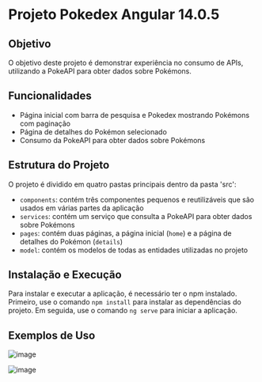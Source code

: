 # Projeto Pokedex Angular 14.0.5

## Objetivo
O objetivo deste projeto é demonstrar experiência no consumo de APIs, utilizando a PokeAPI para obter dados sobre Pokémons.

## Funcionalidades
- Página inicial com barra de pesquisa e Pokedex mostrando Pokémons com paginação
- Página de detalhes do Pokémon selecionado
- Consumo da PokeAPI para obter dados sobre Pokémons

## Estrutura do Projeto
O projeto é dividido em quatro pastas principais dentro da pasta 'src':
- `components`: contém três componentes pequenos e reutilizáveis que são usados em várias partes da aplicação
- `services`: contém um serviço que consulta a PokeAPI para obter dados sobre Pokémons
- `pages`: contém duas páginas, a página inicial (`home`) e a página de detalhes do Pokémon (`details`)
- `model`: contém os modelos de todas as entidades utilizadas no projeto

## Instalação e Execução
Para instalar e executar a aplicação, é necessário ter o npm instalado. Primeiro, use o comando `npm install` para instalar as dependências do projeto. Em seguida, use o comando `ng serve` para iniciar a aplicação.

## Exemplos de Uso

  ![image](https://github.com/kevinDRibeiro/pokedex/assets/79545839/839414b2-6a54-4756-a968-156247976083)

![image](https://github.com/kevinDRibeiro/pokedex/assets/79545839/1a3b3348-56a2-4416-bda0-44dfbd4663e2)
